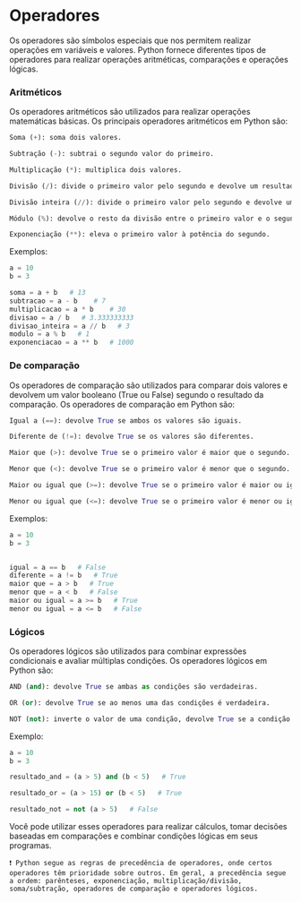 # **Operadores**

Os operadores são símbolos especiais que nos permitem realizar operações em variáveis e valores. Python fornece diferentes tipos de operadores para realizar operações aritméticas, comparações e operações lógicas.

### **Aritméticos**
Os operadores aritméticos são utilizados para realizar operações matemáticas básicas. Os principais operadores aritméticos em Python são:
~~~python
Soma (+): soma dois valores.

Subtração (-): subtrai o segundo valor do primeiro.

Multiplicação (*): multiplica dois valores.

Divisão (/): divide o primeiro valor pelo segundo e devolve um resultado de tipo flutuante.

Divisão inteira (//): divide o primeiro valor pelo segundo e devolve um resultado de tipo inteiro (a parte decimal é descartada).

Módulo (%): devolve o resto da divisão entre o primeiro valor e o segundo.

Exponenciação (**): eleva o primeiro valor à potência do segundo.
~~~~
Exemplos:
~~~python
a = 10
b = 3

soma = a + b   # 13
subtracao = a - b    # 7
multiplicacao = a * b    # 30
divisao = a / b   # 3.333333333
divisao_inteira = a // b   # 3
modulo = a % b   # 1
exponenciacao = a ** b   # 1000
~~~ 

### **De comparação**
Os operadores de comparação são utilizados para comparar dois valores e devolvem um valor booleano (True ou False) segundo o resultado da comparação. Os operadores de comparação em Python são:
~~~python
Igual a (==): devolve True se ambos os valores são iguais.

Diferente de (!=): devolve True se os valores são diferentes.

Maior que (>): devolve True se o primeiro valor é maior que o segundo.

Menor que (<): devolve True se o primeiro valor é menor que o segundo.

Maior ou igual que (>=): devolve True se o primeiro valor é maior ou igual que o segundo.

Menor ou igual que (<=): devolve True se o primeiro valor é menor ou igual que o segundo.
~~~
Exemplos:
~~~python
a = 10
b = 3


igual = a == b   # False
diferente = a != b   # True
maior que = a > b   # True
menor que = a < b   # False
maior ou igual = a >= b   # True
menor ou igual = a <= b   # False
~~~

### **Lógicos**
Os operadores lógicos são utilizados para combinar expressões condicionais e avaliar múltiplas condições. Os operadores lógicos em Python são:
~~~python
AND (and): devolve True se ambas as condições são verdadeiras.

OR (or): devolve True se ao menos uma das condições é verdadeira.

NOT (not): inverte o valor de uma condição, devolve True se a condição é falsa e False se a condição é verdadeira.
~~~
Exemplo:
~~~python
a = 10
b = 3

resultado_and = (a > 5) and (b < 5)   # True

resultado_or = (a > 15) or (b < 5)   # True

resultado_not = not (a > 5)   # False
~~~
Você pode utilizar esses operadores para realizar cálculos, tomar decisões baseadas em comparações e combinar condições lógicas em seus programas.

    ❗ Python segue as regras de precedência de operadores, onde certos operadores têm prioridade sobre outros. Em geral, a precedência segue a ordem: parênteses, exponenciação, multiplicação/divisão, soma/subtração, operadores de comparação e operadores lógicos. 